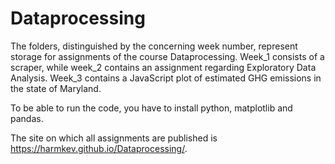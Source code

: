 # Dataprocessing

The folders, distinguished by the concerning week number, represent storage for assignments of the course Dataprocessing.
Week_1 consists of a scraper, while week_2 contains an assignment regarding Exploratory Data Analysis. Week_3 contains a JavaScript plot of estimated GHG emissions in the state of Maryland.

To be able to run the code, you have to install python, matplotlib and pandas.

The site on which all assignments are published is https://harmkev.github.io/Dataprocessing/.
